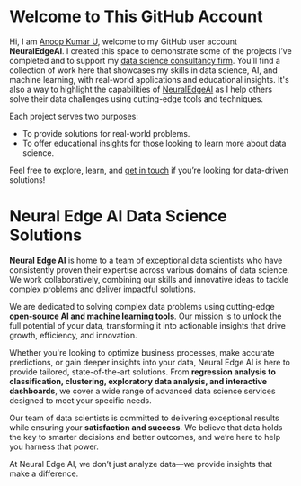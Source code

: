 # Welcome to This GitHub Account

Hi, I am [Anoop Kumar U](https://www.linkedin.com/in/anoop-kumar-u-695031231/), welcome to my GitHub user account **NeuralEdgeAI**. I created this space to demonstrate some of the projects I’ve completed and to support my [data science consultancy firm](https://neuraledge.my.canva.site). You’ll find a collection of work here that showcases my skills in data science, AI, and machine learning, with real-world applications and educational insights. It's also a way to highlight the capabilities of [NeuralEdgeAI](https://neuraledge.my.canva.site) as I help others solve their data challenges using cutting-edge tools and techniques.

Each project serves two purposes:

- To provide solutions for real-world problems.
- To offer educational insights for those looking to learn more about data science.

Feel free to explore, learn, and [get in touch](https://neuraledge.my.canva.site) if you’re looking for data-driven solutions!

# Neural Edge AI Data Science Solutions

**Neural Edge AI** is home to a team of exceptional data scientists who have consistently proven their expertise across various domains of data science. We work collaboratively, combining our skills and innovative ideas to tackle complex problems and deliver impactful solutions.

We are dedicated to solving complex data problems using cutting-edge **open-source AI and machine learning tools**. Our mission is to unlock the full potential of your data, transforming it into actionable insights that drive growth, efficiency, and innovation.

Whether you're looking to optimize business processes, make accurate predictions, or gain deeper insights into your data, Neural Edge AI is here to provide tailored, state-of-the-art solutions. From **regression analysis to classification, clustering, exploratory data analysis, and interactive dashboards**, we cover a wide range of advanced data science services designed to meet your specific needs.

Our team of data scientists is committed to delivering exceptional results while ensuring your **satisfaction and success**. We believe that data holds the key to smarter decisions and better outcomes, and we’re here to help you harness that power.

At Neural Edge AI, we don’t just analyze data—we provide insights that make a difference.
